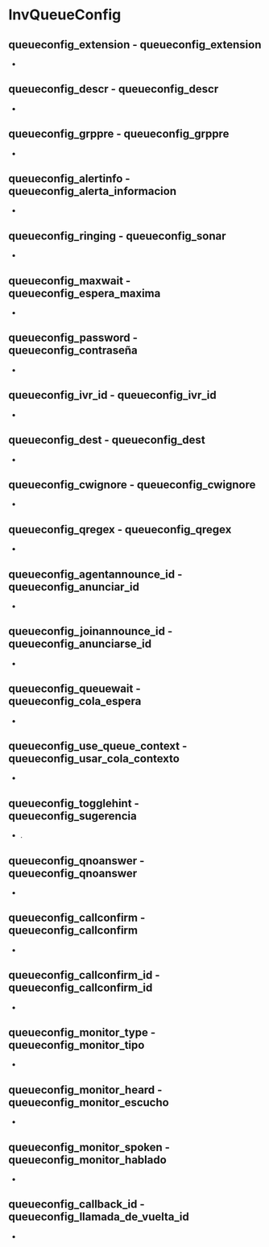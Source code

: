 # InvQueueConfig

## queueconfig_extension - queueconfig_extension
*  

## queueconfig_descr - queueconfig_descr
* 

## queueconfig_grppre - queueconfig_grppre
* 

## queueconfig_alertinfo - queueconfig_alerta_informacion
* 

## queueconfig_ringing - queueconfig_sonar
* 

## queueconfig_maxwait - queueconfig_espera_maxima
* 

## queueconfig_password - queueconfig_contraseña
* 

## queueconfig_ivr_id - queueconfig_ivr_id
*  

## queueconfig_dest - queueconfig_dest
* 

## queueconfig_cwignore - queueconfig_cwignore
* 

## queueconfig_qregex - queueconfig_qregex
* 

## queueconfig_agentannounce_id - queueconfig_anunciar_id
* 

## queueconfig_joinannounce_id - queueconfig_anunciarse_id
* 

## queueconfig_queuewait - queueconfig_cola_espera
* 

## queueconfig_use_queue_context - queueconfig_usar_cola_contexto
* 

## queueconfig_togglehint - queueconfig_sugerencia
* .

## queueconfig_qnoanswer - queueconfig_qnoanswer
* 

## queueconfig_callconfirm - queueconfig_callconfirm
* 

## queueconfig_callconfirm_id - queueconfig_callconfirm_id
* 

## queueconfig_monitor_type - queueconfig_monitor_tipo
* 

## queueconfig_monitor_heard - queueconfig_monitor_escucho
* 

## queueconfig_monitor_spoken - queueconfig_monitor_hablado
* 

## queueconfig_callback_id - queueconfig_llamada_de_vuelta_id
* 

















 


